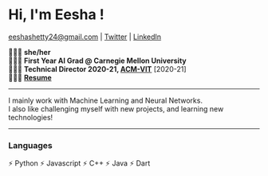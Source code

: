 # Hi, I'm Eesha !
<a href="mailto:eeshashetty24@gmail.com">eeshashetty24@gmail.com</a> | <a href="https://twitter.com/eeshetty">Twitter</a> | <a href="https://linkedin.com/in/eeshashetty">LinkedIn</a>

🧚🏽‍♀️ **she/her**<br>
🧚🏽‍♀️ **First Year AI Grad @ Carnegie Mellon University**<br>
🧚🏽‍♀️ **Technical Director 2020-21, [ACM-VIT](https://github.com/ACM-VIT)** [2020-21]<br>
🧚🏽‍♀️ **[Resume](https://github.com/eeshashetty/eeshashetty/raw/main/resume.pdf)**

---

I mainly work with Machine Learning and Neural Networks. <br>
I also like challenging myself with new projects, and learning new technologies! 

---

### Languages
⚡ Python
⚡ Javascript
⚡ C++
⚡ Java
⚡ Dart

